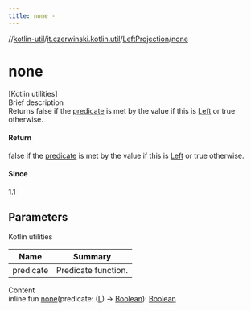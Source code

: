 ```yaml
---
title: none -
---
```

//[kotlin-util](../../index.md)/[it.czerwinski.kotlin.util](../index.md)/[LeftProjection](index.md)/[none](none.md)



# none  
[Kotlin utilities]  
Brief description  
Returns false if the [predicate]() is met by the value if this is [Left](../-left/index.md) or true otherwise.  
  


#### Return  
false if the [predicate]() is met by the value if this is [Left](../-left/index.md) or true otherwise.  
  


#### Since  
1.1  
  


## Parameters  
  
Kotlin utilities  
  
|  Name|  Summary| 
|---|---|
| predicate| Predicate function.
  
  
Content  
inline fun [none](none.md)(predicate: ([L](index.md)) -> [Boolean](https://kotlinlang.org/api/latest/jvm/stdlib/kotlin/-boolean/index.html)): [Boolean](https://kotlinlang.org/api/latest/jvm/stdlib/kotlin/-boolean/index.html)  



